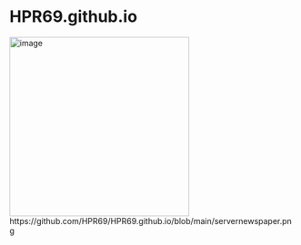 # HPR69.github.io
<img width="316" alt="image" src="https://github.com/HPR69/HPR69.github.io/assets/64428551/d0faf926-d4d4-4aa7-9dca-edbb3667b69f">
https://github.com/HPR69/HPR69.github.io/blob/main/servernewspaper.png
